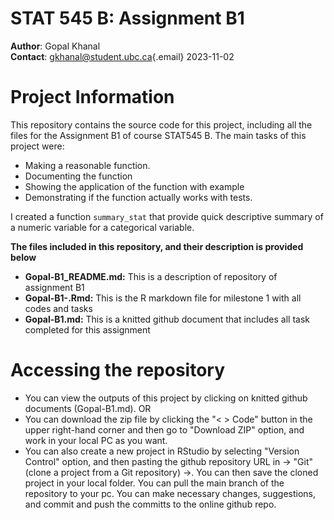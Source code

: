 # STAT 545 B: Assignment B1 

**Author**: Gopal Khanal\
**Contact**: [gkhanal\@student.ubc.ca](mailto:gkhanal@student.ubc.ca){.email}
 2023-11-02 

# Project Information
This repository contains the source code for this project, including all the files for the Assignment B1 of course STAT545 B. The main tasks of this project were:
-   Making a reasonable function.
-   Documenting the function
-   Showing the application of the function with example
-   Demonstrating if the function actually works with tests.

I created a function `summary_stat` that provide quick descriptive summary of a numeric variable for a categorical variable.

**The files included in this repository, and their description is provided below** 

-   **Gopal-B1_README.md:** This is a description of repository of assignment B1
-   **Gopal-B1-.Rmd:** This is the R markdown file for milestone 1 with all codes and tasks
-   **Gopal-B1.md:** This is a knitted github document that includes all task completed for this assignment


# Accessing the repository
-   You can view the outputs of this project by clicking on  knitted github documents (Gopal-B1.md). OR
-   You can download the zip file by clicking the "\< \> Code" button in the upper right-hand corner and then go to "Download ZIP" option, and work in your local PC as you want.
-   You can also create a new project in RStudio by selecting "Version Control" option, and then pasting the github repository URL in -\> "Git" (clone a project from a Git repository) -\>. You can then save the cloned project in your local folder.  You can pull the main branch of the repository to your pc. You can make necessary changes, suggestions, and commit and push the committs to the online github repo.
  
